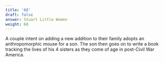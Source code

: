 ```yaml
---
title: '68'
draft: false
answer: Stuart Little Women
weight: 68
---
```

A couple intent on adding a new addition to their family adopts an anthropomorphic mouse for a son. The son then goes on to write a book tracking the lives of his 4 sisters as they come of age in post-Civil War America.